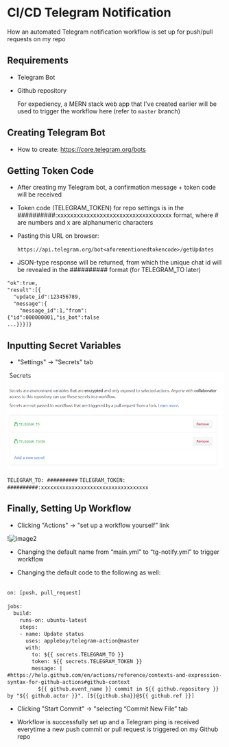 # CI/CD Telegram Notification
How an automated Telegram notification workflow is set up for push/pull requests on my repo

## Requirements
- Telegram Bot 

- Github repository 

  For expediency, a MERN stack web app that I've created earlier will be used to trigger the workflow here (refer to ```master``` branch)

## Creating Telegram Bot ##

- How to create: https://core.telegram.org/bots

## Getting Token Code ##

- After creating my Telegram bot, a confirmation message + token code will be received

- Token code (TELEGRAM_TOKEN) for repo settings is in the ##########:xxxxxxxxxxxxxxxxxxxxxxxxxxxxxxxxxxx format, where # are numbers and x are alphanumeric characters

- Pasting this URL on browser:

  ```https://api.telegram.org/bot<aforementionedtokencode>/getUpdates```

- JSON-type response will be returned, from which the unique chat id will be revealed in the ########## format (for TELEGRAM_TO later)

```{
"ok":true,
"result":[{
  "update_id":123456789,
  "message":{
    "message_id":1,"from":
{"id":000000001,"is_bot":false
...}}}]}
```

## Inputting Secret Variables ##

- "Settings" -> "Secrets" tab 

![image2](https://github.com/Bensonlmx/ci-cd-telegram-notification/blob/main/image2.png)

  ```TELEGRAM_TO: ##########```
  ```TELEGRAM_TOKEN: ##########:xxxxxxxxxxxxxxxxxxxxxxxxxxxxxxxxxxx```

## Finally, Setting Up Workflow ##

- Clicking "Actions" -> "set up a workflow yourself” link

!![image2](https://github.com/Bensonlmx/ci-cd-telegram-notification/blob/main/image1.png)

- Changing the default name from “main.yml” to “tg-notify.yml” to trigger workflow

- Changing the default code to the following as well:

```name: tg-notify

on: [push, pull_request]
  
jobs:
  build:
    runs-on: ubuntu-latest
    steps:
    - name: Update status
      uses: appleboy/telegram-action@master
      with:
        to: ${{ secrets.TELEGRAM_TO }}
        token: ${{ secrets.TELEGRAM_TOKEN }}
        message: |  #https://help.github.com/en/actions/reference/contexts-and-expression-syntax-for-github-actions#github-context
          ${{ github.event_name }} commit in ${{ github.repository }} by "${{ github.actor }}". [${{github.sha}}@${{ github.ref }}]
```
          
- Clicking "Start Commit" -> "selecting “Commit New File” tab

- Workflow is successfully set up and a Telegram ping is received everytime a new push commit or pull request is triggered on my Github repo
